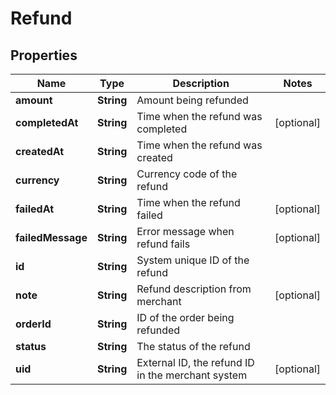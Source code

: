 

# Refund


## Properties

Name | Type | Description | Notes
------------ | ------------- | ------------- | -------------
**amount** | **String** | Amount being refunded | 
**completedAt** | **String** | Time when the refund was completed |  [optional]
**createdAt** | **String** | Time when the refund was created | 
**currency** | **String** | Currency code of the refund | 
**failedAt** | **String** | Time when the refund failed |  [optional]
**failedMessage** | **String** | Error message when refund fails |  [optional]
**id** | **String** | System unique ID of the refund | 
**note** | **String** | Refund description from merchant |  [optional]
**orderId** | **String** | ID of the order being refunded | 
**status** | **String** | The status of the refund | 
**uid** | **String** | External ID, the refund ID in the merchant system |  [optional]



